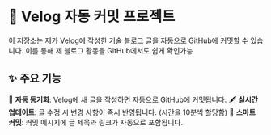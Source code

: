 # 🚀 Velog 자동 커밋 프로젝트

이 저장소는 제가 [Velog](https://velog.io/@mi_nini/)에 작성한 기술 블로그 글을 자동으로 GitHub에 커밋할 수 있습니다. 이를 통해 제 블로그 활동을 GitHub에서도 쉽게 확인가능

## ✨ 주요 기능

🔄 **자동 동기화**: Velog에 새 글을 작성하면 자동으로 GitHub에 커밋됩니다.
🖋 **실시간 업데이트**: 글 수정 시 변경 사항이 즉시 반영됩니다. (시간을 10분씩 할당함)
📌 **스마트 커밋**: 커밋 메시지에 글 제목과 링크가 자동으로 포함됩니다.

